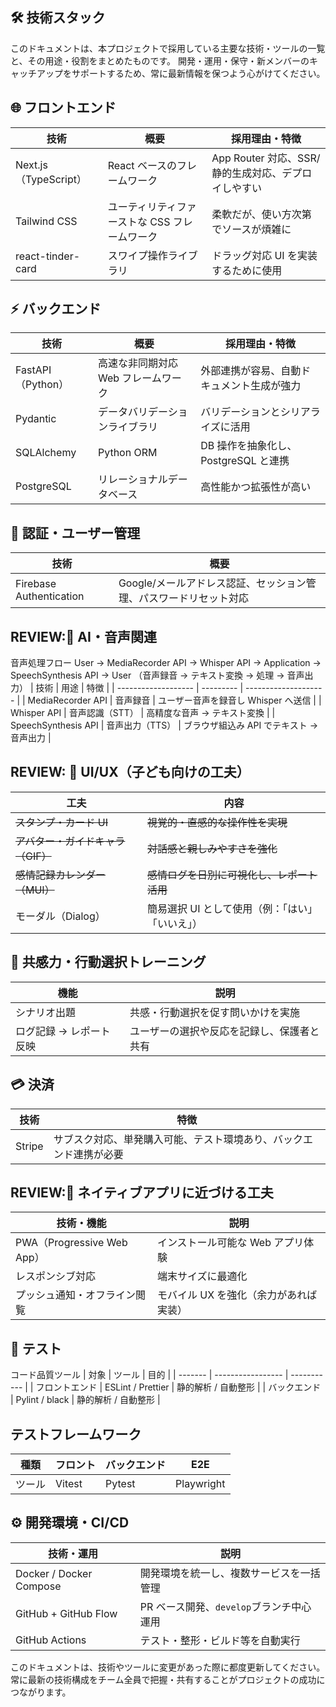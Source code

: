 ## 🛠️ 技術スタック

このドキュメントは、本プロジェクトで採用している主要な技術・ツールの一覧と、その用途・役割をまとめたものです。
開発・運用・保守・新メンバーのキャッチアップをサポートするため、常に最新情報を保つよう心がけてください。

## 🌐 フロントエンド

| 技術                  | 概要                                          | 採用理由・特徴                                      |
| --------------------- | --------------------------------------------- | --------------------------------------------------- |
| Next.js（TypeScript） | React ベースのフレームワーク                  | App Router 対応、SSR/静的生成対応、デプロイしやすい |
| Tailwind CSS          | ユーティリティファーストな CSS フレームワーク | 柔軟だが、使い方次第でソースが煩雑に                |
| react-tinder-card     | スワイプ操作ライブラリ                        | ドラッグ対応 UI を実装するために使用                |

## ⚡ バックエンド

| 技術              | 概要                                | 採用理由・特徴                             |
| ----------------- | ----------------------------------- | ------------------------------------------ |
| FastAPI（Python） | 高速な非同期対応 Web フレームワーク | 外部連携が容易、自動ドキュメント生成が強力 |
| Pydantic          | データバリデーションライブラリ      | バリデーションとシリアライズに活用         |
| SQLAlchemy        | Python ORM                          | DB 操作を抽象化し、PostgreSQL と連携       |
| PostgreSQL        | リレーショナルデータベース          | 高性能かつ拡張性が高い                     |

## 🔐 認証・ユーザー管理

| 技術                    | 概要                                                              |
| ----------------------- | ----------------------------------------------------------------- |
| Firebase Authentication | Google/メールアドレス認証、セッション管理、パスワードリセット対応 |

## REVIEW:🧠 AI・音声関連

音声処理フロー
User → MediaRecorder API → Whisper API → Application → SpeechSynthesis API → User
（音声録音 → テキスト変換 → 処理 → 音声出力）
| 技術 | 用途 | 特徴 |
| ------------------- | --------- | -------------------- |
| MediaRecorder API | 音声録音 | ユーザー音声を録音し Whisper へ送信 |
| Whisper API | 音声認識（STT） | 高精度な音声 → テキスト変換 |
| SpeechSynthesis API | 音声出力（TTS） | ブラウザ組込み API でテキスト → 音声出力 |

## REVIEW: 🎨 UI/UX（子ども向けの工夫）

| 工夫                              | 内容                                             |
| --------------------------------- | ------------------------------------------------ |
| ~~スタンプ・カード UI~~           | ~~視覚的・直感的な操作性を実現~~                 |
| ~~アバター・ガイドキャラ（GIF）~~ | ~~対話感と親しみやすさを強化~~                   |
| ~~感情記録カレンダー（MUI）~~     | ~~感情ログを日別に可視化し、レポート活用~~       |
| モーダル（Dialog）                | 簡易選択 UI として使用（例：「はい」「いいえ」） |

## 🧠 共感力・行動選択トレーニング

| 機能                    | 説明                                       |
| ----------------------- | ------------------------------------------ |
| シナリオ出題            | 共感・行動選択を促す問いかけを実施         |
| ログ記録 → レポート反映 | ユーザーの選択や反応を記録し、保護者と共有 |

## 💳 決済

| 技術   | 特徴                                                               |
| ------ | ------------------------------------------------------------------ |
| Stripe | サブスク対応、単発購入可能、テスト環境あり、バックエンド連携が必要 |

## REVIEW:📱 ネイティブアプリに近づける工夫

| 技術・機能                   | 説明                                   |
| ---------------------------- | -------------------------------------- |
| PWA（Progressive Web App）   | インストール可能な Web アプリ体験      |
| レスポンシブ対応             | 端末サイズに最適化                     |
| プッシュ通知・オフライン閲覧 | モバイル UX を強化（余力があれば実装） |

## 🧪 テスト

コード品質ツール
| 対象 | ツール | 目的 |
| ------- | ----------------- | ----------- |
| フロントエンド | ESLint / Prettier | 静的解析 / 自動整形 |
| バックエンド | Pylint / black | 静的解析 / 自動整形 |

## テストフレームワーク

| 種類   | フロント | バックエンド | E2E        |
| ------ | -------- | ------------ | ---------- |
| ツール | Vitest   | Pytest       | Playwright |

## ⚙️ 開発環境・CI/CD

| 技術・運用              | 説明                                     |
| ----------------------- | ---------------------------------------- |
| Docker / Docker Compose | 開発環境を統一し、複数サービスを一括管理 |
| GitHub + GitHub Flow    | PR ベース開発、`develop`ブランチ中心運用 |
| GitHub Actions          | テスト・整形・ビルド等を自動実行         |

このドキュメントは、技術やツールに変更があった際に都度更新してください。  
常に最新の技術構成をチーム全員で把握・共有することがプロジェクトの成功につながります。
